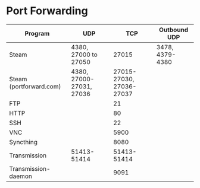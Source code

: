
# Port Forwarding


| Program                 | UDP                      | TCP                      | Outbound UDP     |
| ----------------------- | ------------------------ | ------------------------ | ---------------- |
| Steam                   | 4380, 27000 to 27050     | 27015                    | 3478, 4379-4380  |
| Steam (portforward.com) | 4380, 27000-27031, 27036 | 27015-27030, 27036-27037 |                  |
| FTP                     |                          | 21                       |                  |
| HTTP                    |                          | 80                       |                  |
| SSH                     |                          | 22                       |                  |
| VNC                     |                          | 5900                     |                  |
| Syncthing               |                          | 8080                     |                  |
| Transmission            | 51413-51414              | 51413-51414              |                  |
| Transmission-daemon     |                          | 9091                     |                  |
